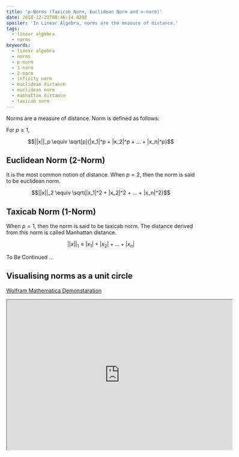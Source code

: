 ```yaml
---
title: 'p-Norms (Taxicab Norm, Euclidean Norm and ∞-norm)'
date: 2018-12-23T00:46:14.829Z
spoiler: 'In Linear Algebra, norms are the measure of distance.'
tags:
  - linear algebra
  - norms
keywords:
  - linear algebra
  - norms
  - p-norm
  - 1-norm
  - 2-norm
  - infinity norm
  - euclidean distance
  - euclidean norm
  - manhattan distance
  - taxicab norm
---
```


Norms are a measure of distance. Norm is defined as follows:

For $p\geq1$,

$$||x||_p \equiv \sqrt[p]{|x_1|^p + |x_2|^p + ... + |x_n|^p}$$

## Euclidean Norm (2-Norm)

It is the most common notion of distance. When $p=2$, then the norm is said to
be euclidean norm.

$$||x||_2 \equiv \sqrt{|x_1|^2 + |x_2|^2 + ... + |x_n|^2}$$

## Taxicab Norm (1-Norm)

When $p=1$, then the norm is said to be taxicab norm. The distance derived from
this norm is called Manhattan distance.

$$||x||_1 \equiv |x_1| + |x_2| + ... + |x_n|$$

To Be Continued ...

## Visualising norms as a unit circle

[Wolfram Mathematica Demonstaration](http://demonstrations.wolfram.com/UnitNormVectorsUnderDifferentPNorms/)

<iframe src="http://demonstrations.wolfram.com/UnitNormVectorsUnderDifferentPNorms/" width="600" height="400"></iframe>
